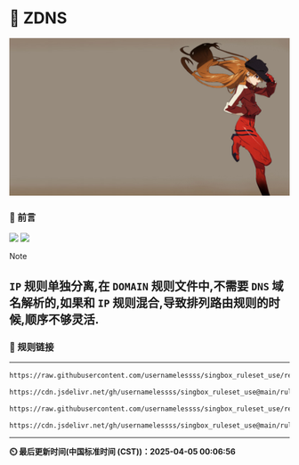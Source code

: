 
# 🧸 ZDNS
![](https://raw.githubusercontent.com/usernamelessss/picture-bed/main/images/202504042256831.jpg)
### 📣 前言
![](https://shields.io/badge/-移除重复规则-ff69b4) ![](https://shields.io/badge/-IP&nbsp;规则单独存放不与&nbsp;DOMAIN&nbsp;等混合-green)
> [!NOTE]
**`IP` 规则单独分离,在 `DOMAIN` 规则文件中,不需要 `DNS` 域名解析的,如果和 `IP` 规则混合,导致排列路由规则的时候,顺序不够灵活.**
---

###  🔗 规则链接
---

```url
https://raw.githubusercontent.com/usernamelessss/singbox_ruleset_use/refs/heads/main/rule/ZDNS/ZDNS_No_IP.json
```

```url
https://cdn.jsdelivr.net/gh/usernamelessss/singbox_ruleset_use@main/rule/ZDNS/ZDNS_No_IP.json
```

```url
https://raw.githubusercontent.com/usernamelessss/singbox_ruleset_use/refs/heads/main/rule/ZDNS/ZDNS_No_IP.srs
```

```url
https://cdn.jsdelivr.net/gh/usernamelessss/singbox_ruleset_use@main/rule/ZDNS/ZDNS_No_IP.srs
```

---
**⏲️ 最后更新时间(中国标准时间 (CST))：2025-04-05 00:06:56**